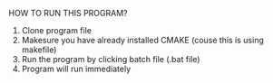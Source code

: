 HOW TO RUN THIS PROGRAM?

1. Clone program file
2. Makesure you have already installed CMAKE (couse this is using makefile)
3. Run the program by clicking batch file (.bat file)
4. Program will run immediately